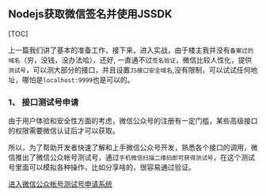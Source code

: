 ## Nodejs获取微信签名并使用JSSDK

[TOC]

上一篇我们讲了基本的准备工作，接下来，进入实战，由于楼主我并没有`备案过的域名`（穷，没钱，没办法哈），还好, 一直通不过`签名验证`，微信比较人性化，提供`测试号`，可以测大部分的接口，并且设置`JS接口安全域名`,没有限制，可以试试任何地址，哪怕是`localhost:9999`也是可以的。

### 1、 接口测试号申请

由于用户体验和安全性方面的考虑，微信公众号的注册有一定门槛，某些高级接口的权限需要微信认证后才可以获取。

所以，为了帮助开发者快速了解和上手微信公众号开发，熟悉各个接口的调用，微信推出了微信公众帐号测试号，通过`手机微信扫描二维码即可获得测试号`，在这个测试号里面可以模拟各种操作，比如分享啥的，很容易通过验证。

[进入微信公众帐号测试号申请系统](https://mp.weixin.qq.com/debug/cgi-bin/sandbox?t=sandbox/login)



